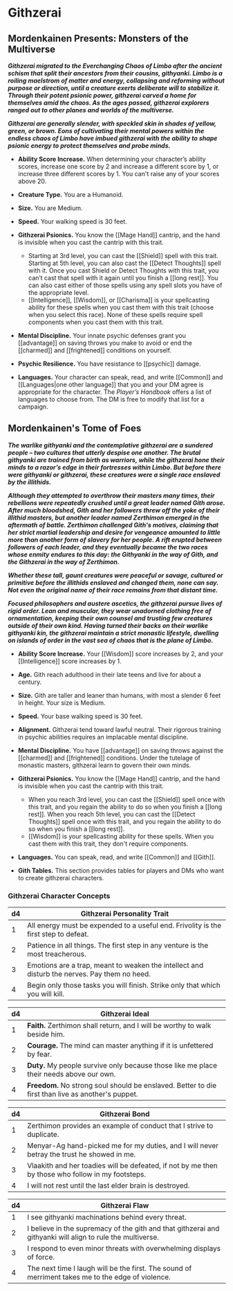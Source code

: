 # Githzerai

## Mordenkainen Presents: Monsters of the Multiverse

**_Githzerai migrated to the Everchanging Chaos of Limbo after the ancient schism that split their ancestors from their cousins, githyanki. Limbo is a roiling maelstrom of matter and energy, collapsing and reforming without purpose or direction, until a creature exerts deliberate will to stabilize it. Through their potent psionic power, githzerai carved a home for themselves amid the chaos. As the ages passed, githzerai explorers ranged out to other planes and worlds of the multiverse._**

**_Githzerai are generally slender, with speckled skin in shades of yellow, green, or brown. Eons of cultivating their mental powers within the endless chaos of Limbo have imbued githzerai with the ability to shape psionic energy to protect themselves and probe minds._**

- **Ability Score Increase.** When determining your character’s ability scores, increase one score by 2 and increase a different score by 1, or increase three different scores by 1. You can't raise any of your scores above 20.

- **Creature Type.** You are a Humanoid.

- **Size.** You are Medium.

- **Speed.** Your walking speed is 30 feet.

- **Githzerai Psionics.** You know the [[Mage Hand]] cantrip, and the hand is invisible when you cast the cantrip with this trait.
    - Starting at 3rd level, you can cast the [[Shield]] spell with this trait. Starting at 5th level, you can also cast the [[Detect Thoughts]] spell with it. Once you cast Shield or Detect Thoughts with this trait, you can’t cast that spell with it again until you finish a [[long rest]]. You can also cast either of those spells using any spell slots you have of the appropriate level.
    - [[Intelligence]], [[Wisdom]], or [[Charisma]] is your spellcasting ability for these spells when you cast them with this trait (choose when you select this race). None of these spells require spell components when you cast them with this trait.

- **Mental Discipline.** Your innate psychic defenses grant you [[advantage]] on saving throws you make to avoid or end the [[charmed]] and [[frightened]] conditions on yourself.

- **Psychic Resilience.** You have resistance to [[psychic]] damage.

- **Languages.** Your character can speak, read, and write [[Common]] and [[Languages|one other language]] that you and your DM agree is appropriate for the character. The _Player’s Handbook_ offers a list of languages to choose from. The DM is free to modify that list for a campaign.

## Mordenkainen's Tome of Foes

**_The warlike githyanki and the contemplative githzerai are a sundered people – two cultures that utterly despise one another. The brutal githyanki are trained from birth as warriors, while the githzerai hone their minds to a razor’s edge in their fortresses within Limbo. But before there were githyanki or githzerai, these creatures were a single race enslaved by the illithids._**

**_Although they attempted to overthrow their masters many times, their rebellions were repeatedly crushed until a great leader named Gith arose. After much bloodshed, Gith and her followers threw off the yoke of their illithid masters, but another leader named Zerthimon emerged in the aftermath of battle. Zerthimon challenged Gith's motives, claiming that her strict martial leadership and desire for vengeance amounted to little more than another form of slavery for her people. A rift erupted between followers of each leader, and they eventually became the two races whose enmity endures to this day: the Githyanki in the way of Gith, and the Githzerai in the way of Zerthimon._**

**_Whether these tall, gaunt creatures were peaceful or savage, cultured or primitive before the illithids enslaved and changed them, none can say. Not even the original name of their race remains from that distant time._**

**_Focused philosophers and austere ascetics, the githzerai pursue lives of rigid order. Lean and muscular, they wear unadorned clothing free of ornamentation, keeping their own counsel and trusting few creatures outside of their own kind. Having turned their backs on their warlike githyanki kin, the githzerai maintain a strict monastic lifestyle, dwelling on islands of order in the vast sea of chaos that is the plane of Limbo._**

- **Ability Score Increase.** Your [[Wisdom]] score increases by 2, and your [[Intelligence]] score increases by 1.

- **Age.** Gith reach adulthood in their late teens and live for about a century.

- **Size.** Gith are taller and leaner than humans, with most a slender 6 feet in height. Your size is Medium.

- **Speed.** Your base walking speed is 30 feet.

- **Alignment.** Githzerai tend toward lawful neutral. Their rigorous training in psychic abilities requires an implacable mental discipline.

- **Mental Discipline.** You have [[advantage]] on saving throws against the [[charmed]] and [[frightened]] conditions. Under the tutelage of monastic masters, githzerai learn to govern their own minds.

- **Githzerai Psionics.** You know the [[Mage Hand]] cantrip, and the hand is invisible when you cast the cantrip with this trait.
    - When you reach 3rd level, you can cast the [[Shield]] spell once with this trait, and you regain the ability to do so when you finish a [[long rest]]. When you reach 5th level, you can cast the [[Detect Thoughts]] spell once with this trait, and you regain the ability to do so when you finish a [[long rest]].
    - [[Wisdom]] is your spellcasting ability for these spells. When you cast them with this trait, they don't require components.

- **Languages.** You can speak, read, and write [[Common]] and [[Gith]].

- **Gith Tables.** This section provides tables for players and DMs who want to create githzerai characters.

### Githzerai Character Concepts 
| d4                           | Githzerai Personality Trait                                                                                |
| ---------------------------- | ---------------------------------------------------------------------------------------------------------- |
| 1                            | All energy must be expended to a useful end. Frivolity is the first step to defeat.                        |
| 2                            | Patience in all things. The first step in any venture is the most treacherous.                             |
| 3                            | Emotions are a trap, meant to weaken the intellect and disturb the nerves. Pay them no heed.               |
| 4                            | Begin only those tasks you will finish. Strike only that which you will kill.                              |

| d4                           | Githzerai Ideal                                                                                            |
| ---------------------------- | ---------------------------------------------------------------------------------------------------------- |
| 1                            | **Faith.** Zerthimon shall return, and I will be worthy to walk beside him.                                |
| 2                            | **Courage.** The mind can master anything if it is unfettered by fear.                                     |
| 3                            | **Duty.** My people survive only because those like me place their needs above our own.                    |
| 4                            | **Freedom.** No strong soul should be enslaved. Better to die first than live as another's puppet.         |

| d4                           | Githzerai Bond                                                                                             |
| ---------------------------- | ---------------------------------------------------------------------------------------------------------- |
| 1                            | Zerthimon provides an example of conduct that I strive to duplicate.                                       |
| 2                            | Menyar-Ag hand-picked me for my duties, and I will never betray the trust he showed in me.                 |
| 3                            | Vlaakith and her toadies will be defeated, if not by me then by those who follow in my footsteps.          |
| 4                            | I will not rest until the last elder brain is destroyed.                                                   |

| d4                           | Githzerai Flaw                                                                                             |
| ---------------------------- | ---------------------------------------------------------------------------------------------------------- |
| 1                            | I see githyanki machinations behind every threat.                                                          |
| 2                            | I believe in the supremacy of the gith and that githzerai and githyanki will align to rule the multiverse. |
| 3                            | I respond to even minor threats with overwhelming displays of force.                                       |
| 4                            | The next time I laugh will be the first. The sound of merriment takes me to the edge of violence.          |